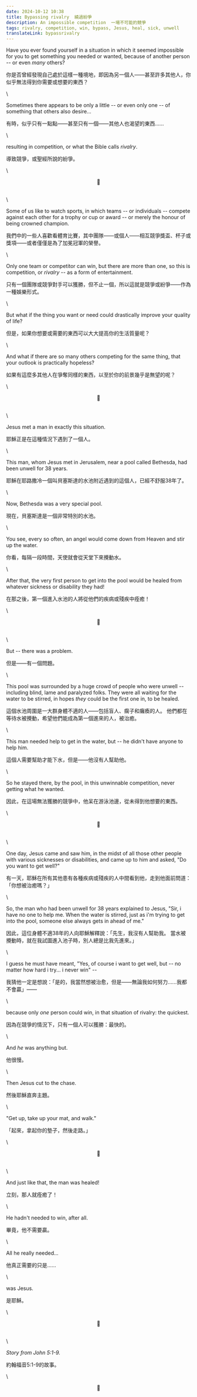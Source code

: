 ```yaml
---
date: 2024-10-12 10:38
title: Bypassing rivalry  繞過紛爭
description: An impossible competition  一場不可能的競爭
tags: rivalry, competition, win, bypass, Jesus, heal, sick, unwell
translateLink: bypassrivalry
---
```


Have you ever found yourself in a situation in which it seemed impossible for you to get something you needed or wanted, because of another person -- or even *many* others?

你是否曾經發現自己處於這樣一種境地，即因為另一個人——甚至許多其他人，你似乎無法得到你需要或想要的東西？

\

Sometimes there appears to be only a little -- or even only one -- of something that others also desire...

有時，似乎只有一點點——甚至只有一個——其他人也渴望的東西......

\

resulting in competition, or what the Bible calls *rivalry*.

導致競爭，或聖經所說的紛爭。

\

<center>💠</center>

\
\

Some of us like to watch sports, in which teams -- or individuals -- compete against each other for a trophy or cup or award -- or merely the honour of being crowned champion.

我們中的一些人喜歡看體育比賽，其中團隊——或個人——相互競爭獎盃、杯子或獎項——或者僅僅是為了加冕冠軍的榮譽。

\

Only one team or competitor can win, but there are more than one, so this is competition, or *rivalry* -- as a form of entertainment.

只有一個團隊或競爭對手可以獲勝，但不止一個，所以這就是競爭或紛爭——作為一種娛樂形式。

\

But what if the thing you want or need could drastically improve your quality of life?

但是，如果你想要或需要的東西可以大大提高你的生活質量呢？

\

And what if there are so many others competing for the same thing, that your outlook is practically hopeless?

如果有這麼多其他人在爭奪同樣的東西，以至於你的前景幾乎是無望的呢？

\

<center>💠</center>

\
\

Jesus met a man in exactly this situation. 

耶穌正是在這種情況下遇到了一個人。

\

This man, whom Jesus met in Jerusalem, near a pool called Bethesda, had been unwell for 38 years.

耶穌在耶路撒冷一個叫貝塞斯達的水池附近遇到的這個人，已經不舒服38年了。

\

Now, Bethesda was a very special pool.

現在，貝塞斯達是一個非常特別的水池。

\

You see, every so often, an angel would come down from Heaven and stir up the water.

你看，每隔一段時間，天使就會從天堂下來攪動水。

\

After that, the very first person to get into the pool would be healed from whatever sickness or disability they had!

在那之後，第一個進入水池的人將從他們的疾病或殘疾中痊癒！

\

<center>💠</center>

\
\

But -- there was a problem.

但是——有一個問題。

\

This pool was surrounded by a huge crowd of people who were unwell -- including blind, lame and paralyzed folks. They were all waiting for the water to be stirred, in hopes *they* could be the first one in, to be healed.

這個水池周圍是一大群身體不適的人——包括盲人、瘸子和癱瘓的人。 他們都在等待水被攪動，希望他們能成為第一個進來的人，被治癒。

\

This man needed help to get in the water, but -- he didn't have anyone to help him.

這個人需要幫助才能下水，但是——他沒有人幫助他。

\

So he stayed there, by the pool, in this unwinnable competition, never getting what he wanted.

因此，在這場無法獲勝的競爭中，他呆在游泳池邊，從未得到他想要的東西。

\

<center>💠</center>

\
\

One day, Jesus came and saw him, in the midst of all those other people with various sicknesses or disabilities, and came up to him and asked, "Do you want to get well?"

有一天，耶穌在所有其他患有各種疾病或殘疾的人中間看到他，走到他面前問道：「你想被治癒嗎？」

\

So, the man who had been unwell for 38 years explained to Jesus, "Sir, i have no one to help me. When the water is stirred, just as i'm trying to get into the pool, someone else always gets in ahead of me."

因此，這位身體不適38年的人向耶穌解釋說：「先生，我沒有人幫助我。 當水被攪動時，就在我試圖進入池子時，別人總是比我先進來。」

\

I guess he must have meant, "Yes, of course i want to get well, but -- no matter how hard i try... i never win" --

我猜他一定是想說：「是的，我當然想被治愈，但是——無論我如何努力......我都不會贏」——

\

because only *one* person could win, in that situation of rivalry: the quickest.

因為在競爭的情況下，只有一個人可以獲勝：最快的。

\

And *he* was anything but.

他很慢。

\

Then Jesus cut to the chase.

然後耶穌直奔主題。

\

"Get up, take up your mat, and walk."

「起來，拿起你的墊子，然後走路。」

\

<center>💠</center>

\
\

And just like that, the man was healed!

立刻，那人就痊癒了！

\

He hadn't needed to win, after all.

畢竟，他不需要贏。

\

All he really needed... 

他真正需要的只是......

\

was Jesus.

是耶穌。

\

<center>💠</center>

\
\

*Story from John 5:1-9.*

約翰福音5:1-9的故事。

\

<center>💠</center>
